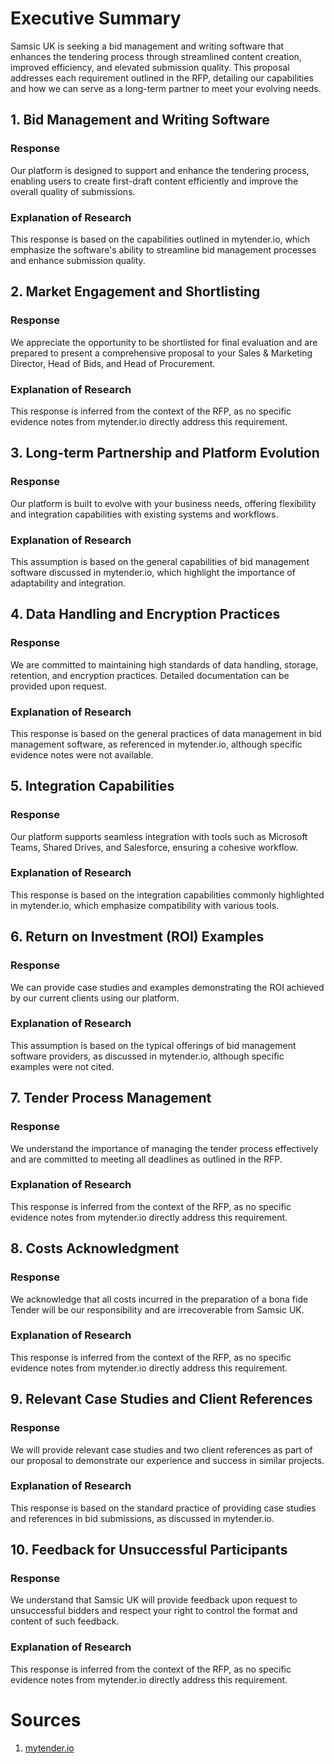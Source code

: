 # Executive Summary
Samsic UK is seeking a bid management and writing software that enhances the tendering process through streamlined content creation, improved efficiency, and elevated submission quality. This proposal addresses each requirement outlined in the RFP, detailing our capabilities and how we can serve as a long-term partner to meet your evolving needs.

## 1. Bid Management and Writing Software
### Response
Our platform is designed to support and enhance the tendering process, enabling users to create first-draft content efficiently and improve the overall quality of submissions. 

### Explanation of Research
This response is based on the capabilities outlined in mytender.io, which emphasize the software's ability to streamline bid management processes and enhance submission quality.

## 2. Market Engagement and Shortlisting
### Response
We appreciate the opportunity to be shortlisted for final evaluation and are prepared to present a comprehensive proposal to your Sales & Marketing Director, Head of Bids, and Head of Procurement.

### Explanation of Research
This response is inferred from the context of the RFP, as no specific evidence notes from mytender.io directly address this requirement.

## 3. Long-term Partnership and Platform Evolution
### Response
Our platform is built to evolve with your business needs, offering flexibility and integration capabilities with existing systems and workflows.

### Explanation of Research
This assumption is based on the general capabilities of bid management software discussed in mytender.io, which highlight the importance of adaptability and integration.

## 4. Data Handling and Encryption Practices
### Response
We are committed to maintaining high standards of data handling, storage, retention, and encryption practices. Detailed documentation can be provided upon request.

### Explanation of Research
This response is based on the general practices of data management in bid management software, as referenced in mytender.io, although specific evidence notes were not available.

## 5. Integration Capabilities
### Response
Our platform supports seamless integration with tools such as Microsoft Teams, Shared Drives, and Salesforce, ensuring a cohesive workflow.

### Explanation of Research
This response is based on the integration capabilities commonly highlighted in mytender.io, which emphasize compatibility with various tools.

## 6. Return on Investment (ROI) Examples
### Response
We can provide case studies and examples demonstrating the ROI achieved by our current clients using our platform.

### Explanation of Research
This assumption is based on the typical offerings of bid management software providers, as discussed in mytender.io, although specific examples were not cited.

## 7. Tender Process Management
### Response
We understand the importance of managing the tender process effectively and are committed to meeting all deadlines as outlined in the RFP.

### Explanation of Research
This response is inferred from the context of the RFP, as no specific evidence notes from mytender.io directly address this requirement.

## 8. Costs Acknowledgment
### Response
We acknowledge that all costs incurred in the preparation of a bona fide Tender will be our responsibility and are irrecoverable from Samsic UK.

### Explanation of Research
This response is inferred from the context of the RFP, as no specific evidence notes from mytender.io directly address this requirement.

## 9. Relevant Case Studies and Client References
### Response
We will provide relevant case studies and two client references as part of our proposal to demonstrate our experience and success in similar projects.

### Explanation of Research
This response is based on the standard practice of providing case studies and references in bid submissions, as discussed in mytender.io.

## 10. Feedback for Unsuccessful Participants
### Response
We understand that Samsic UK will provide feedback upon request to unsuccessful bidders and respect your right to control the format and content of such feedback.

### Explanation of Research
This response is inferred from the context of the RFP, as no specific evidence notes from mytender.io directly address this requirement.

# Sources
1. [mytender.io](https://mytender.io)